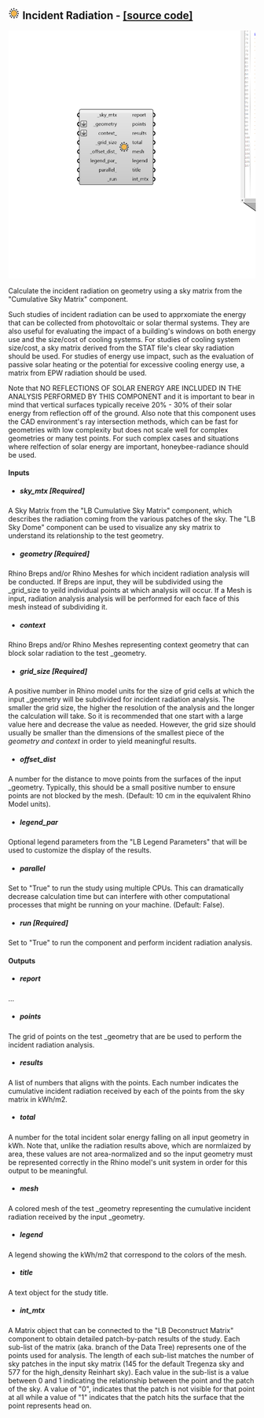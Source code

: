 ## ![](../../images/icons/Incident_Radiation.png) Incident Radiation - [[source code]](https://github.com/ladybug-tools/ladybug-grasshopper/blob/master/ladybug_grasshopper/src//LB%20Incident%20Radiation.py)

![](../../images/components/Incident_Radiation.png)

Calculate the incident radiation on geometry using a sky matrix from the "Cumulative
 Sky Matrix" component.
 

Such studies of incident radiation can be used to apprxomiate the energy that can
 be collected from photovoltaic or solar thermal systems. They are also useful
 for evaluating the impact of a building's windows on both energy use and the
 size/cost of cooling systems. For studies of cooling system size/cost, a sky
 matrix derived from the STAT file's clear sky radiation should be used. For
 studies of energy use impact, such as the evaluation of passive solar heating
 or the potential for excessive cooling energy use, a matrix from EPW radiation
 should be used.
 

Note that NO REFLECTIONS OF SOLAR ENERGY ARE INCLUDED IN THE ANALYSIS
 PERFORMED BY THIS COMPONENT and it is important to bear in mind that vertical
 surfaces typically receive 20% - 30% of their solar energy from reflection off
 of the ground. Also note that this component uses the CAD environment's ray
 intersection methods, which can be fast for geometries with low complexity
 but does not scale well for complex geometries or many test points. For such
 complex cases and situations where relfection of solar energy are important,
 honeybee-radiance should be used.
 



#### Inputs
* ##### sky_mtx [Required]
A Sky Matrix from the "LB Cumulative Sky Matrix" component, which
 describes the radiation coming from the various patches of the sky.
 The "LB Sky Dome" component can be used to visualize any sky matrix
 to understand its relationship to the test geometry. 
* ##### geometry [Required]
Rhino Breps and/or Rhino Meshes for which incident radiation analysis
 will be conducted. If Breps are input, they will be subdivided using
 the _grid_size to yeild individual points at which analysis will
 occur. If a Mesh is input, radiation analysis analysis will be
 performed for each face of this mesh instead of subdividing it. 
* ##### context 
Rhino Breps and/or Rhino Meshes representing context geometry
 that can block solar radiation to the test _geometry. 
* ##### grid_size [Required]
A positive number in Rhino model units for the size of grid
 cells at which the input _geometry will be subdivided for incident
 radiation analysis. The smaller the grid size, the higher the
 resolution of the analysis and the longer the calculation will take.
 So it is recommended that one start with a large value here and
 decrease the value as needed. However, the grid size should usually
 be smaller than the dimensions of the smallest piece of the _geometry
 and context_ in order to yield meaningful results. 
* ##### offset_dist 
A number for the distance to move points from the surfaces
 of the input _geometry.  Typically, this should be a small positive
 number to ensure points are not blocked by the mesh. (Default: 10 cm
 in the equivalent Rhino Model units). 
* ##### legend_par 
Optional legend parameters from the "LB Legend Parameters"
 that will be used to customize the display of the results. 
* ##### parallel 
Set to "True" to run the study using multiple CPUs. This can
 dramatically decrease calculation time but can interfere with
 other computational processes that might be running on your
 machine. (Default: False). 
* ##### run [Required]
Set to "True" to run the component and perform incident radiation
 analysis. 

#### Outputs
* ##### report
...
* ##### points
The grid of points on the test _geometry that are be used to perform
 the incident radiation analysis.
* ##### results
A list of numbers that aligns with the points. Each number indicates
 the cumulative incident radiation received by each of the points
 from the sky matrix in kWh/m2.
* ##### total
A number for the total incident solar energy falling on all input geometry
 in kWh. Note that, unlike the radiation results above, which are
 normlaized by area, these values are not area-normalized and so
 the input geometry must be represented correctly in the Rhino
 model's unit system in order for this output to be meaningful.
* ##### mesh
A colored mesh of the test _geometry representing the cumulative
 incident radiation received by the input _geometry.
* ##### legend
A legend showing the kWh/m2 that correspond to the colors of the mesh.
* ##### title
A text object for the study title.
* ##### int_mtx
A Matrix object that can be connected to the "LB Deconstruct Matrix"
 component to obtain detailed patch-by-patch results of the study.
 Each sub-list of the matrix (aka. branch of the Data Tree) represents
 one of the points used for analysis. The length of each sub-list
 matches the number of sky patches in the input sky matrix (145 for
 the default Tregenza sky and 577 for the high_density Reinhart sky).
 Each value in the sub-list is a value between 0 and 1 indicating the
 relationship between the point and the patch of the sky. A value of
 "0", indicates that the patch is not visible for that point at all
 while a value of "1" indicates that the patch hits the surface that
 the point represents head on.